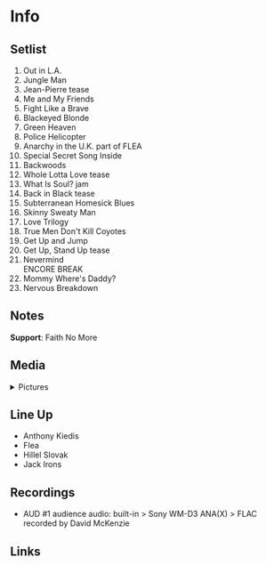 # Info

## Setlist

1. Out in L.A.
2. Jungle Man
3. Jean-Pierre tease
4. Me and My Friends
5. Fight Like a Brave
6. Blackeyed Blonde
7. Green Heaven
8. Police Helicopter
9. Anarchy in the U.K. part of FLEA
10. Special Secret Song Inside
11. Backwoods
12. Whole Lotta Love tease
13. What Is Soul? jam
14. Back in Black tease
15. Subterranean Homesick Blues
16. Skinny Sweaty Man
17. Love Trilogy
18. True Men Don't Kill Coyotes
19. Get Up and Jump
20. Get Up, Stand Up tease
21. Nevermind
<br> ENCORE BREAK
22. Mommy Where's Daddy?
23. Nervous Breakdown

## Notes

**Support**: Faith No More

## Media 

<details>
  <summary>Pictures</summary>
  <!--<img alt="Setlist" title="Setlist" src="_.jpg" height="200" />
  <img alt="Ticket" title="Ticket" src="_.jpg" height="200" />
  <img alt="Flyer" title="Flyer" src="_.jpg" height="200" />
  <img alt="Clipping" title="Clipping" src="_.jpg" height="200" />-->
</details>

## Line Up

* Anthony Kiedis
* Flea
* Hillel Slovak
* Jack Irons

## Recordings

* AUD #1 audience audio: built-in > Sony WM-D3 ANA(X) > FLAC recorded by David McKenzie

## Links